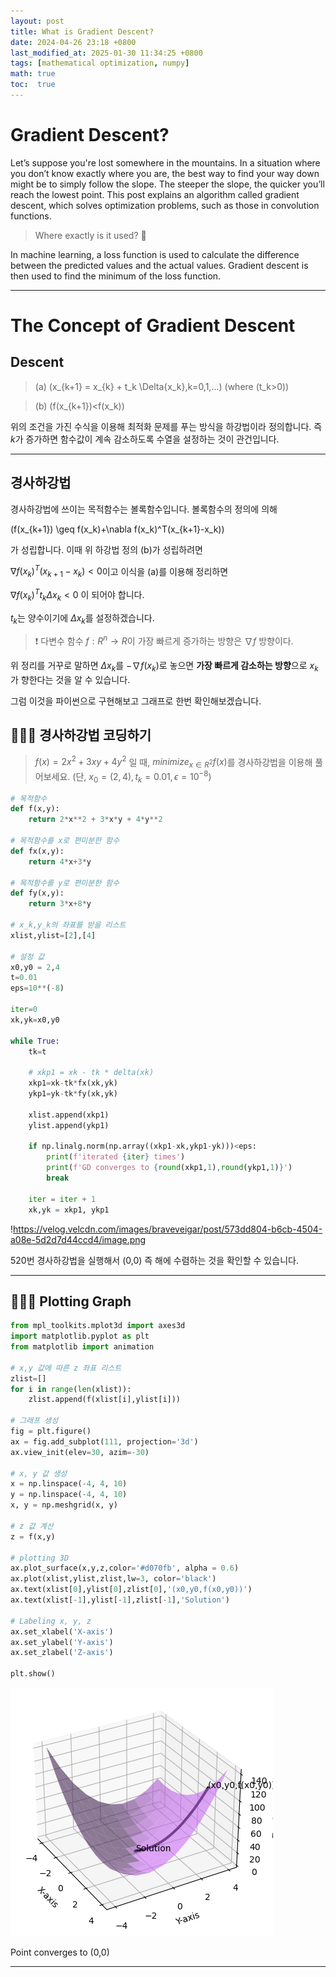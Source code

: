 ```yaml
---
layout: post
title: What is Gradient Descent?
date: 2024-04-26 23:18 +0800
last_modified_at: 2025-01-30 11:34:25 +0800
tags: [mathematical optimization, numpy]
math: true
toc:  true
---
```



# Gradient Descent?

Let’s suppose you're lost somewhere in the mountains. In a situation where you don’t know exactly where you are, the best way to find your way down might be to simply follow the slope. The steeper the slope, the quicker you’ll reach the lowest point. This post explains an algorithm called gradient descent, which solves optimization problems, such as those in convolution functions.

>Where exactly is it used? 🤔

In machine learning, a loss function is used to calculate the difference between the predicted values and the actual values. Gradient descent is then used to find the minimum of the loss function.

---

# The Concept of Gradient Descent

## Descent


>(a) \(x_{k+1} = x_{k} + t_k \Delta{x_k},k=0,1,...\) (where \(t_k>0\))

>(b) \(f(x_{k+1})<f(x_k\))

위의 조건을 가진 수식을 이용해 최적화 문제를 푸는 방식을 하강법이라 정의합니다. 즉 $k$가 증가하면 함수값이 계속 감소하도록 수열을 설정하는 것이 관건입니다.

---

## 경사하강법

경사하강법에 쓰이는 목적함수는 볼록함수입니다. 볼록함수의 정의에 의해

\(f(x_{k+1}) \geq f(x_k)+\nabla f(x_k)^T(x_{k+1}-x_k)\)

가 성립합니다. 이때 위 하강법 정의 (b)가 성립하려면

$\nabla f(x_k)^T(x_{k+1}-x_k)<0$이고 이식을 (a)를 이용해 정리하면

$\nabla f(x_k)^T t_k\Delta{x_k}<0$ 이 되어야 합니다.

$t_k$는 양수이기에 $\Delta{x_k}$를 설정하겠습니다.

> ❗️ 다변수 함수 $f:R^n \rightarrow R$이 가장 빠르게 증가하는 방향은 $\nabla f$	방향이다.
> 

위 정리를 거꾸로 말하면 $\Delta{x_k}$를  $-\nabla f(x_k)$로 놓으면 **가장 빠르게 감소하는 방향**으로 $x_k$가 향한다는 것을 알 수 있습니다.

그럼 이것을 파이썬으로 구현해보고 그래프로 한번 확인해보겠습니다.

## 🧑🏻‍💻 경사하강법 코딩하기

> $f(x) = 2x^2+3xy+4y^2$ 일 때, $minimize_{x \in R^2} f(x)$를 경사하강법을 이용해 풀어보세요. (단, $x_0=(2,4), t_k=0.01, \epsilon=10^{-8}$)
> 

```python
# 목적함수
def f(x,y):
    return 2*x**2 + 3*x*y + 4*y**2

# 목적함수를 x로 편미분한 함수
def fx(x,y):
    return 4*x+3*y

# 목적함수를 y로 편미분한 함수
def fy(x,y):
    return 3*x+8*y

# x_k,y_k의 좌표를 받을 리스트
xlist,ylist=[2],[4]

# 설정 값
x0,y0 = 2,4
t=0.01
eps=10**(-8)

iter=0
xk,yk=x0,y0

while True:
    tk=t

    # xkp1 = xk - tk * delta(xk)
    xkp1=xk-tk*fx(xk,yk)
    ykp1=yk-tk*fy(xk,yk)

    xlist.append(xkp1)
    ylist.append(ykp1)

    if np.linalg.norm(np.array((xkp1-xk,ykp1-yk)))<eps:
        print(f'iterated {iter} times')
        print(f'GD converges to {round(xkp1,1),round(ykp1,1)}')
        break

    iter = iter + 1
    xk,yk = xkp1, ykp1

```

!https://velog.velcdn.com/images/braveveigar/post/573dd804-b6cb-4504-a08e-5d2d7d44ccd4/image.png

520번 경사하강법을 실행해서 (0,0) 즉 해에 수렴하는 것을 확인할 수 있습니다.

---

## 🧑🏻‍💻 Plotting Graph

```python
from mpl_toolkits.mplot3d import axes3d
import matplotlib.pyplot as plt
from matplotlib import animation

# x,y 값에 따른 z 좌표 리스트
zlist=[]
for i in range(len(xlist)):
	zlist.append(f(xlist[i],ylist[i]))

# 그래프 생성
fig = plt.figure()
ax = fig.add_subplot(111, projection='3d')
ax.view_init(elev=30, azim=-30)

# x, y 값 생성
x = np.linspace(-4, 4, 10)
y = np.linspace(-4, 4, 10)
x, y = np.meshgrid(x, y)

# z 값 계산
z = f(x,y)

# plotting 3D
ax.plot_surface(x,y,z,color='#d070fb', alpha = 0.6)
ax.plot(xlist,ylist,zlist,lw=3, color='black')
ax.text(xlist[0],ylist[0],zlist[0],'(x0,y0,f(x0,y0))')
ax.text(xlist[-1],ylist[-1],zlist[-1],'Solution')

# Labeling x, y, z
ax.set_xlabel('X-axis')
ax.set_ylabel('Y-axis')
ax.set_zlabel('Z-axis')

plt.show()

```

![alt text](image.png)

Point converges to (0,0)

---